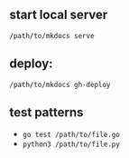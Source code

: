 ## start local server

`/path/to/mkdocs serve`

## deploy:

`/path/to/mkdocs gh-deploy`

## test patterns

- `go test /path/to/file.go`
- `python3 /path/to/file.py`
